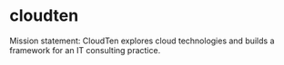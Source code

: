 # cloudten
Mission statement: CloudTen explores cloud technologies and builds a framework for an IT consulting practice.
